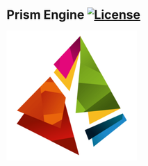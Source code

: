 # Prism Engine [![License](https://img.shields.io/github/license/xRiveria/Prism.svg)](https://github.com/xRiveria/Prism/blob/master/LICENSE)

![Prism](/Sandbox/assets/textures/PrismLogo.png?raw=true "Prism")
